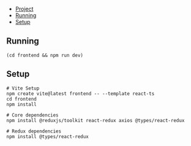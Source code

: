 - [Project](../README.md)
- [Running](#running)
- [Setup](#setup)

## Running

```
(cd frontend && npm run dev)
```

## Setup

```
# Vite Setup
npm create vite@latest frontend -- --template react-ts
cd frontend
npm install

# Core dependencies
npm install @reduxjs/toolkit react-redux axios @types/react-redux

# Redux dependencies
npm install @types/react-redux
```
